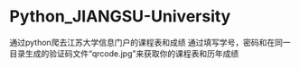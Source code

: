 # Python_JIANGSU-University
通过python爬去江苏大学信息门户的课程表和成绩
通过填写学号，密码和在同一目录生成的验证码文件“qrcode.jpg”来获取你的课程表和历年成绩
